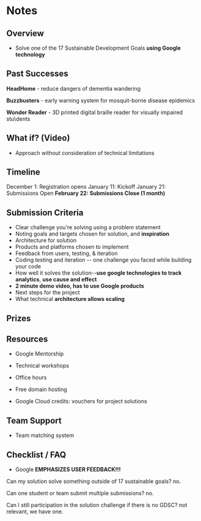 
# Notes

## Overview
- Solve one of the 17 Sustainable Development Goals **using Google technology**
## Past Successes
**HeadHome** - reduce dangers of dementia wandering

**Buzzbusters** - early warning system for mosquit-borne disease epidemics

**Wonder Reader** - 3D printed digital braille reader for visually impaired stu\dents

## What if? (Video)
- Approach without consideration of technical limitations

## Timeline
December 1: Registration opens
January 11: Kickoff
January 21: Submissions Open
**February 22: Submissions Close (1 month)**

## Submission Criteria
- Clear challenge you're solving using a problem statement
- Noting goals and targets chosen for solution, and **inspiration**
- Architecture for solution
- Products and platforms chosen to implement
- Feedback from users, testing, & iteration
- Coding testing and iteration -- one challenge you faced while building your code
- How well it solves the solution--**use google technologies to track analytics**, **use cause and effect**
- **2 minute demo video, has to use Google products**
- Next steps for the project
- What technical **architecture allows scaling**


## Prizes

## Resources
- Google Mentorship
- Technical workshops
- Office hours

- Free domain hosting


- Google Cloud credits: vouchers for project solutions

## Team Support
- Team matching system

## Checklist / FAQ
- Google **EMPHASIZES USER FEEDBACK!!!**

Can my solution solve something outside of 17 sustainable goals?
no.

Can one student or team submit multiple submissions?
no.

Can I still participation in the solution challenge if there is no GDSC?
not relevant, we have one.


